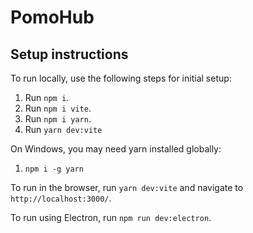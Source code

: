 # PomoHub

## Setup instructions

To run locally, use the following steps for initial setup:

1. Run `npm i`.
2. Run `npm i vite`.
3. Run `npm i yarn`.
4. Run `yarn dev:vite`

On Windows, you may need yarn installed globally:

1. `npm i -g yarn`

To run in the browser, run `yarn dev:vite` and navigate to `http://localhost:3000/`.

To run using Electron, run `npm run dev:electron`.
